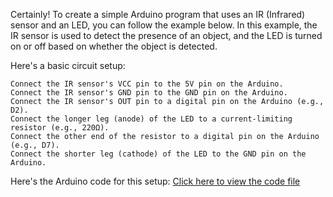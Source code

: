Certainly! To create a simple Arduino program that uses an IR (Infrared) sensor and an LED, you can follow the example below. 
In this example, the IR sensor is used to detect the presence of an object, and the LED is turned on or off based on whether the object is detected.

Here's a basic circuit setup:

    Connect the IR sensor's VCC pin to the 5V pin on the Arduino.
    Connect the IR sensor's GND pin to the GND pin on the Arduino.
    Connect the IR sensor's OUT pin to a digital pin on the Arduino (e.g., D2).
    Connect the longer leg (anode) of the LED to a current-limiting resistor (e.g., 220Ω).
    Connect the other end of the resistor to a digital pin on the Arduino (e.g., D7).
    Connect the shorter leg (cathode) of the LED to the GND pin on the Arduino.

Here's the Arduino code for this setup:
[Click here to view the code file]()




